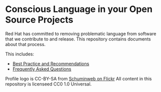 # Conscious Language in your Open Source Projects

Red Hat has committed to removing problematic language from software
that we contribute to and release. This repository contains documents
about that process.

This includes:

 * [Best Practice and Recommendations](https://github.com/conscious-lang/conscious-lang-docs/blob/master/recommendations.md)
 * [Frequently Asked Questions](https://github.com/conscious-lang/conscious-lang-docs/blob/master/faq.md)

Profile logo is CC-BY-SA from [Schuminweb on Flickr](https://www.flickr.com/photos/64873675@N00/50067689637/)
All content in this repository is licenseed CC0 1.0 Universal.
